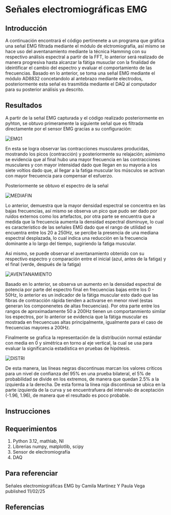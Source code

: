 # Señales electromiográficas EMG
## Introducción
A continuación encontrará el código pertinenete a un programa que gráfica una señal EMG filtrada mediante el módulo de elctromiografía, así mismo se hace uso del aventanamiento mediante la técnica Hamming con su respectivo análisis espectral a partir de la FFT, lo anterior será realizado de manera progresiva hasta alcanzar la fátiga musuclar con la finalidad de ideintificar el cambio del espectro y evaluar el comportamiento de las frecuencias. Basado en lo anterior, se toma una señal EMG mediante el módulo AD8832 concetandolo al antebrazo mediante electrodos, posteriormente esta señal es trasmitida mediante el DAQ al computador para su posterior análisis ya descrito.

## Resultados 
A partir de la señal EMG capturada y el código realizado posteriormente en pyhton, se obtuvo primeramente la siguiente señal que es filtrada directamente por el sensor EMG gracias a su configuración:

![EMG1](https://github.com/user-attachments/assets/c7e8ec87-996f-48bc-87f7-f382f4b49aa7)

En esta se logra observar las contracciones musculares producidas, mostrando los picos (contracción) y posteriormente su relajación; asimismo se evidencia que al final hubo una mayor frecuencia en las contracciones musculares y con mayor intensidad dado que llegan en su mayoria a los siete voltios dado que, al llegar a la fatiga muscular los músculos se activan con mayor frecuencia para compensar el esfuerzo.

Posteriormente se obtuvo el espectro de la señal 

![MEDIAFIN](https://github.com/user-attachments/assets/01fb85d2-6af8-44b3-bbde-240d0db2690b)

Lo anterior, demuestra que la mayor densidad espectral se concentra en las bajas frecuencias, así mismo se observa un pico que pudo ser dado por ruidos externos como los artefactos, por otra parte se encuentra que a medida que la frecuencia aumenta la densidad espectral disminuye, lo cual es característico de las señales EMG dado que el rango de utilidad se encuentra entre los 20 a 250Hz, se percibe la presencia de una mediana espectral desplazada, lo cual indica una reducción en la frecuencia dominante a lo largo del tiempo, sugiriendo la fatiga muscular.

Así mismo, se puede observar el aventanamiento obtenido con su respectivo espectro y comparación entre el inicial (azul, antes de la fatiga) y el final (verde, después de la fatiga)

![AVENTANAMIENTO](https://github.com/user-attachments/assets/1aecb699-7706-43e9-8880-fd7b4057eb12)

Basado en lo anterior, se observa un aumento en la densidad espectral de potencia por parte del espectro final en frecuencias bajas entre los 0 - 50Hz, lo anterior es un indicador de la fátiga muscular esto dado que las fibras de contracción rápida tienden a activarse en menor nivel (estas generan los componenetes de altas frecuencias). 
Por otra parte entre los rangos de aproximadamente 50 a 200Hz tienen un comportanmiento similar los espectros, por lo anterior se evidencia que la fátiga muscular es mostrada en frecuencuas altas principalmente, igualmente para el caso de frecuencias mayores a 200Hz.

Finalmente se grafica la representación de la distribución normal estándar con media en 0 y simétrica en torno al eje vertical, la cual se usa para evaluar la significancia estadística en pruebas de hipótesis.

![DISTRI](https://github.com/user-attachments/assets/3ae69907-542b-40d6-8a92-02bdba54a93f)

De esta manera, las líneas negras discontinuas marcan los valores críticos para un nivel de confianza del 95% en una prueba bilateral, el 5% de probabilidad  se divide en los extremos, de manera que quedan 2.5% a la izquierda a la derecha. De esta forma la línea roja discontinua se ubica en la parte izquierda de la curva y se encuentrafuera del intervalo de aceptación (-1.96, 1.96), de manera que el resultado es poco probable. 

## Instrucciones


## Requerimientos
1. Python 3.12, mathlab, NI
2. Librerias numpy, matplotlib, scipy
3. Sensor de electromiografía
4. DAQ

## Para referenciar
Señales electromiográficas EMG by Camila Martínez Y Paula Vega published 11/02/25

## Referencias
